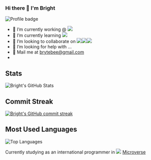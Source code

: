 ### Hi there 👋 I'm Bright

![Profile badge](https://www.codewars.com/users/brytebee/badges/large)

- 🔭 I’m currently working @ ![](https://img.shields.io/badge/Microverse-blueviolet)
- 🌱 I’m currently learning ![](https://img.shields.io/badge/Ruby-on:Rails-red)
- 👯 I’m looking to collaborate on ![](https://img.shields.io/badge/React-js)![](https://img.shields.io/badge/Ruby-on:Rails-red)![](https://img.shields.io/badge/Javascript-js)
- 🤔 I’m looking for help with ...
- 💬 Mail me at brytebee@gmail.com
- 
 ## Stats 
  ![Bright's GitHub Stats](https://github-readme-stats.vercel.app/api?username=brytebee&show_icons=true&locale=en&theme=tokyonight)
  
  
 ## Commit Streak
[![Bright's GitHub commit streak](https://github-readme-streak-stats.herokuapp.com/?user=brytebee&theme=tokyonight)](https://git.io/streak-stats)
 ## Most Used Languages
![Top Languages](https://github-readme-stats.vercel.app/api/top-langs?username=brytebee&show_icons=true&locale=en&layout=compact&theme=tokyonight)

Currently studying as an international programmer in ![](https://img.shields.io/badge/Microverse-blueviolet) [Microverse](https://www.microverse.org/?grsf=fds6ce) 
